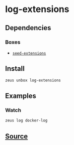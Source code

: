 
log-extensions 
====================




## Dependencies
### Boxes
* [`seed-extensions`](seed-extensions.md)




## Install
```bash
zeus unbox log-extensions
```
## Examples
### Watch 
```bash
zeus log docker-log
```










## [Source](https://github.com/liquidapps-io/zeus-sdk/tree/master/boxes/groups/core/log-extensions)
